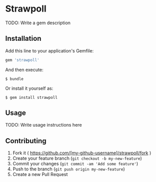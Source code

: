 # Strawpoll

TODO: Write a gem description

## Installation

Add this line to your application's Gemfile:

```ruby
gem 'strawpoll'
```

And then execute:

    $ bundle

Or install it yourself as:

    $ gem install strawpoll

## Usage

TODO: Write usage instructions here

## Contributing

1. Fork it ( https://github.com/[my-github-username]/strawpoll/fork )
2. Create your feature branch (`git checkout -b my-new-feature`)
3. Commit your changes (`git commit -am 'Add some feature'`)
4. Push to the branch (`git push origin my-new-feature`)
5. Create a new Pull Request

